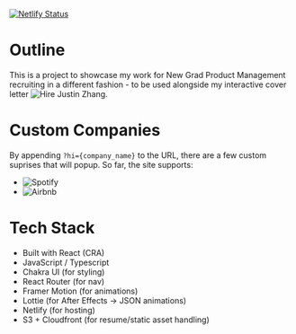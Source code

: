 [![Netlify Status](https://api.netlify.com/api/v1/badges/6ded5dc0-317e-40bd-8327-539e6f9e2582/deploy-status)](https://app.netlify.com/sites/heroic-profiterole-49b4f5/deploys)

# Outline
This is a project to showcase my work for New Grad Product Management recruiting in a different fashion - to be used alongside my interactive cover letter ![Hire Justin Zhang](https://hirejustinzhang.com).

# Custom Companies
By appending `?hi={company_name}` to the URL, there are a few custom suprises that will popup. So far, the site supports:
- ![Spotify](https://wrapped.justinzha.ng/?hi=Spotify)
- ![Airbnb](https://wrapped.justinzha.ng/?hi=Airbnb)

# Tech Stack
- Built with React (CRA)
- JavaScript / Typescript
- Chakra UI (for styling)
- React Router (for nav)
- Framer Motion (for animations)
- Lottie (for After Effects -> JSON animations)
- Netlify (for hosting)
- S3 + Cloudfront (for resume/static asset handling)
